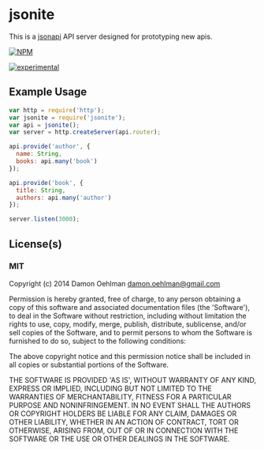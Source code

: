 # jsonite

This is a [jsonapi](http://jsonapi.org) API server designed for prototyping
new apis.


[![NPM](https://nodei.co/npm/jsonite.png)](https://nodei.co/npm/jsonite/)

[![experimental](https://img.shields.io/badge/stability-experimental-red.svg)](https://github.com/dominictarr/stability#experimental) 

## Example Usage

```js
var http = require('http');
var jsonite = require('jsonite');
var api = jsonite();
var server = http.createServer(api.router);

api.provide('author', {
  name: String,
  books: api.many('book')
});

api.provide('book', {
  title: String,
  authors: api.many('author')
});

server.listen(3000);


```

## License(s)

### MIT

Copyright (c) 2014 Damon Oehlman <damon.oehlman@gmail.com>

Permission is hereby granted, free of charge, to any person obtaining
a copy of this software and associated documentation files (the
'Software'), to deal in the Software without restriction, including
without limitation the rights to use, copy, modify, merge, publish,
distribute, sublicense, and/or sell copies of the Software, and to
permit persons to whom the Software is furnished to do so, subject to
the following conditions:

The above copyright notice and this permission notice shall be
included in all copies or substantial portions of the Software.

THE SOFTWARE IS PROVIDED 'AS IS', WITHOUT WARRANTY OF ANY KIND,
EXPRESS OR IMPLIED, INCLUDING BUT NOT LIMITED TO THE WARRANTIES OF
MERCHANTABILITY, FITNESS FOR A PARTICULAR PURPOSE AND NONINFRINGEMENT.
IN NO EVENT SHALL THE AUTHORS OR COPYRIGHT HOLDERS BE LIABLE FOR ANY
CLAIM, DAMAGES OR OTHER LIABILITY, WHETHER IN AN ACTION OF CONTRACT,
TORT OR OTHERWISE, ARISING FROM, OUT OF OR IN CONNECTION WITH THE
SOFTWARE OR THE USE OR OTHER DEALINGS IN THE SOFTWARE.
